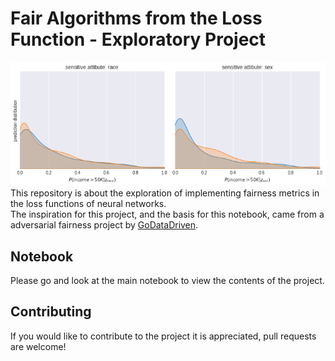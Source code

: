 # Fair Algorithms from the Loss Function - Exploratory Project
![Alt text](./PruleFairness.png?raw=true "Fairness in predictions for sensitive attributes")  
This repository is about the exploration of implementing fairness metrics in the loss functions of neural networks.  
The inspiration for this project, and the basis for this notebook, came from a adversarial fairness project by [GoDataDriven](https://godatadriven.com/blog/towards-fairness-in-ml-with-adversarial-networks/).  

## Notebook
Please go and look at the main notebook to view the contents of the project.

## Contributing
If you would like to contribute to the project it is appreciated, pull requests are welcome!
